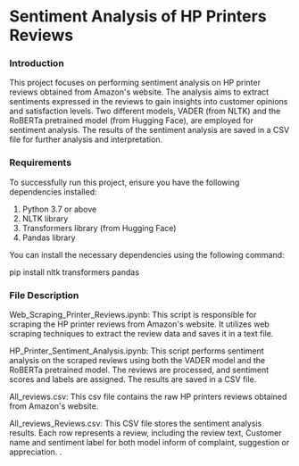 # Sentiment Analysis of HP Printers Reviews

### Introduction
This project focuses on performing sentiment analysis on HP printer reviews obtained from Amazon's website. The analysis aims to extract sentiments expressed in the reviews to gain insights into customer opinions and satisfaction levels. Two different models, VADER (from NLTK) and the RoBERTa pretrained model (from Hugging Face), are employed for sentiment analysis. The results of the sentiment analysis are saved in a CSV file for further analysis and interpretation.

### Requirements
To successfully run this project, ensure you have the following dependencies installed:
1. Python 3.7 or above
2. NLTK library
3. Transformers library (from Hugging Face)
4. Pandas library

You can install the necessary dependencies using the following command:

pip install nltk transformers pandas

### File Description

Web_Scraping_Printer_Reviews.ipynb: This script is responsible for scraping the HP printer reviews from Amazon's website. It utilizes web scraping techniques to extract the review data and saves it in a text file.

HP_Printer_Sentiment_Analysis.ipynb: This script performs sentiment analysis on the scraped reviews using both the VADER model and the RoBERTa pretrained model. The reviews are processed, and sentiment scores and labels are assigned. The results are saved in a CSV file.

All_reviews.csv: This csv file contains the raw HP printers reviews obtained from Amazon's website.

All_reviews_Reviews.csv: This CSV file stores the sentiment analysis results. Each row represents a review, including the review text, Customer name and sentiment label for both model inform of complaint, suggestion or appreciation.
.

